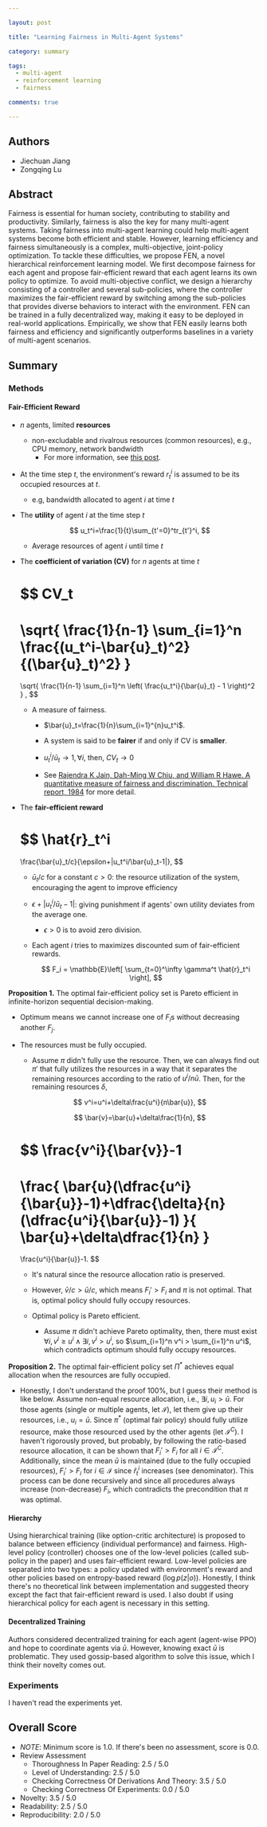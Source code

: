 ```yaml
---

layout: post

title: "Learning Fairness in Multi-Agent Systems"

category: summary

tags:
  - multi-agent
  - reinforcement learning
  - fairness

comments: true

---
```


## Authors
- Jiechuan Jiang
- Zongqing Lu

## Abstract
Fairness is essential for human society, contributing to stability and productivity. Similarly, fairness is also the key for many multi-agent systems. Taking fairness into multi-agent learning could help multi-agent systems become both efficient and stable. However, learning efficiency and fairness simultaneously is a complex, multi-objective, joint-policy optimization. To tackle these difficulties, we propose FEN, a novel hierarchical reinforcement learning model. We first decompose fairness for each agent and propose fair-efficient reward that each agent learns its own policy to optimize. To avoid multi-objective conflict, we design a hierarchy consisting of a controller and several sub-policies, where the controller maximizes the fair-efficient reward by switching among the sub-policies that provides diverse behaviors to interact with the environment. FEN can be trained in a fully decentralized way, making it easy to be deployed in real-world applications. Empirically, we show that FEN easily learns both fairness and efficiency and significantly outperforms baselines in a variety of multi-agent scenarios.

## Summary

### Methods

#### Fair-Efficient Reward

- $n$ agents, limited **resources**
  - non-excludable and rivalrous resources (common resources), e.g., CPU memory, network bandwidth
    - For more information, see [this post](https://www.reviewecon.com/rival-excludable).

- At the time step $t$, the environment's reward $r_t^i$ is assumed to be its occupied resources at $t$.
  - e.g, bandwidth allocated to agent $i$ at time $t$

- The **utility** of agent $i$ at the time step $t$

  $$
  u_t^i=\frac{1}{t}\sum_{t'=0}^tr_{t'}^i,
  $$

  - Average resources of agent $i$ until time $t$

- The **coefficient of variation (CV)** for $n$ agents at time $t$

  $$
  CV_t
  =
  \sqrt{
    \frac{1}{n-1}
    \sum_{i=1}^n
    \frac{(u_t^i-\bar{u}_t)^2}{(\bar{u}_t)^2}
  }
  =
  \sqrt{
    \frac{1}{n-1}
    \sum_{i=1}^n
    \left(
      \frac{u_t^i}{\bar{u}_t} - 1
    \right)^2
  }
  ,
  $$

  - A measure of fairness.

    - $\bar{u}_t=\frac{1}{n}\sum_{i=1}^{n}u_t^i$.

    - A system is said to be **fairer** if and only if CV is **smaller**.
    - $u_t^i/\bar{u}_t\rightarrow 1,\forall i$, then, $CV_t\rightarrow0$
    - See [Rajendra K Jain, Dah-Ming W Chiu, and William R Hawe. A quantitative measure of fairness and discrimination. Technical report, 1984](https://arxiv.org/abs/cs/9809099) for more detail.

- The **fair-efficient reward**

  $$
  \hat{r}_t^i
  =
  \frac{\bar{u}_t/c}{\epsilon+|u_t^i/\bar{u}_t-1|},
  $$

  - $\bar{u}_t/c$ for a constant $c>0$: the resource utilization of the system, encouraging the agent to improve efficiency
  - $\epsilon + \lvert u_t^i/\bar{u}_t-1 \rvert$: giving punishment if agents' own utility deviates from the average one.
    - $\epsilon>0$ is to avoid zero division.

  - Each agent $i$ tries to maximizes discounted sum of fair-efficient rewards.

    $$
    F_i = \mathbb{E}\left[
      \sum_{t=0}^\infty \gamma^t \hat{r}_t^i
    \right],
    $$

**Proposition 1.** The optimal fair-efficient policy set is Pareto efficient in infinite-horizon sequential decision-making.

- Optimum means we cannot increase one of $F_i$s without decreasing another $F_j$.

- The resources must be fully occupied.

    - Assume $\pi$ didn't fully use the resource. Then, we can always find out $\pi'$ that fully utilizes the resources in a way that it separates the remaining resources according to the ratio of $u^i/n\bar{u}$. Then, for the remaining resources $\delta$,

    $$
    v^i=u^i+\delta\frac{u^i}{n\bar{u}},
    $$

    $$
    \bar{v}=\bar{u}+\delta\frac{1}{n},
    $$

    $$
    \frac{v^i}{\bar{v}}-1
    =
    \frac{
      \bar{u}(\dfrac{u^i}{\bar{u}}-1)+\dfrac{\delta}{n}(\dfrac{u^i}{\bar{u}}-1)
    }{
      \bar{u}+\delta\dfrac{1}{n}
    }
    =
    \frac{u^i}{\bar{u}}-1.
    $$

    - It's natural since the resource allocation ratio is preserved.
    - However, $\bar{v}/c > \bar{u}/c$, which means $F_i'>F_i$ and $\pi$ is not optimal. That is, optimal policy should fully occupy resources.

  - Optimal policy is Pareto efficient.
    - Assume $\pi$ didn't achieve Pareto optimality, then, there must exist $\forall i, v^i\ge u^i \land \exists i, v^i > u^i$, so $\sum_{i=1}^n v^i > \sum_{i=1}^n u^i$, which contradicts optimum should fully occupy resources.


**Proposition 2.** The optimal fair-efficient policy set $\Pi^*$ achieves equal allocation when the resources are fully occupied.

- Honestly, I don't understand the proof 100%, but I guess their method is like below. Assume non-equal resource allocation, i.e., $\exists i, u_i>\bar{u}$. For those agents (single or multiple agents, let $\mathcal{I}$), let them give up their resources, i.e., $u_i=\bar{u}$. Since $\pi^*$ (optimal fair policy) should fully utilize resource, make those resourced used by the other agents (let $\mathcal{I}^C$). I haven't rigorously proved, but probably, by following the ratio-based resource allocation, it can be shown that $F_i'>F_i$ for all $i\in\mathcal{I}^C$. Additionally, since the mean $\bar{u}$ is maintained (due to the fully occupied resources), $F_i' > F_i$ for $i\in\mathcal{I}$ since $\hat{r}_t^i$ increases (see denominator). This process can be done recursively and since all procedures always increase (non-decrease) $F_i$, which contradicts the precondition that $\pi$ was optimal.

#### Hierarchy

Using hierarchical training (like option-critic architecture) is proposed to balance between efficiency (individual performance) and fairness. High-level policy (controller) chooses one of the low-level policies (called sub-policy in the paper) and uses fair-efficient reward. Low-level policies are separated into two types: a policy updated with environment's reward and other policies based on entropy-based reward ($\log p(z|o)$). Honestly, I think there's no theoretical link between implementation and suggested theory except the fact that fair-efficient reward is used. I also doubt if using hierarchical policy for each agent is necessary in this setting.

#### Decentralized Training

Authors considered decentralized training for each agent (agent-wise PPO) and hope to coordinate agents via $\bar{u}$. However, knowing exact $\bar{u}$ is problematic. They used gossip-based algorithm to solve this issue, which I think their novelty comes out.

### Experiments

I haven't read the experiments yet.



## Overall Score
- *NOTE*: Minimum score is 1.0. If there's been no assessment, score is 0.0.
- Review Assessment
  - Thoroughness In Paper Reading: 2.5 / 5.0
  - Level of Understanding: 2.5 / 5.0
  - Checking Correctness Of Derivations And Theory: 3.5 / 5.0
  - Checking Correctness Of Experiments: 0.0 / 5.0
- Novelty: 3.5 / 5.0
- Readability: 2.5 / 5.0
- Reproducibility: 2.0 / 5.0
